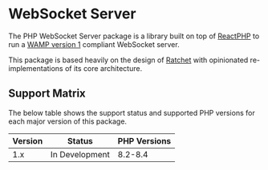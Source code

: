# WebSocket Server

The PHP WebSocket Server package is a library built on top of [ReactPHP](https://reactphp.org/) to run a [WAMP version 1](https://web.archive.org/web/20150419051041/http://wamp.ws/spec/wamp1/) compliant WebSocket server.

This package is based heavily on the design of [Ratchet](https://github.com/ratchetphp/Ratchet) with opinionated re-implementations of its core architecture.

## Support Matrix

The below table shows the support status and supported PHP versions for each major version of this package.

| Version | Status         | PHP Versions |
|---------|----------------|--------------|
| 1.x     | In Development | 8.2-8.4      |
